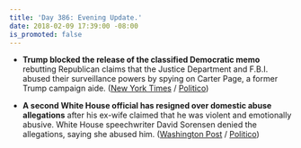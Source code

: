 ```yaml
---
title: 'Day 386: Evening Update.'
date: 2018-02-09 17:39:00 -08:00
is_promoted: false
---
```


* **Trump blocked the release of the classified Democratic memo** rebutting Republican claims that the Justice Department and F.B.I. abused their surveillance powers by spying on Carter Page, a former Trump campaign aide. ([New York Times](https://www.nytimes.com/2018/02/09/us/politics/trump-blocks-release-of-memo-rebutting-republican-claims.html) / [Politico](https://www.politico.com/story/2018/02/09/trump-blocks-release-of-democratic-memo-402083))

* **A second White House official has resigned over domestic abuse allegations** after his ex-wife claimed that he was violent and emotionally abusive. White House speechwriter David Sorensen denied the allegations, saying she abused him. ([Washington Post](https://www.washingtonpost.com/politics/second-white-house-official-departs-amids-abuse-allegations-which-he-denies/2018/02/09/72ba47e6-0d0d-11e8-8b0d-891602206fb7_story.html) / [Politico](https://www.politico.com/story/2018/02/09/second-white-house-staffer-resigns-amid-abuse-allegations-402084))